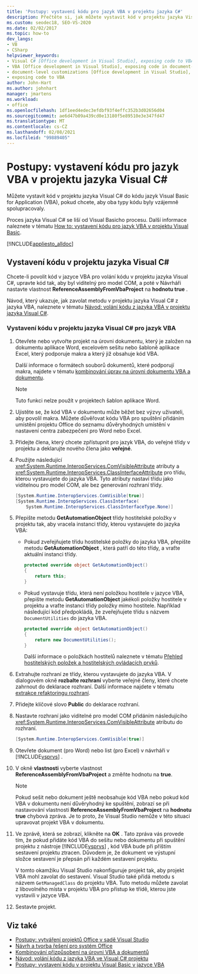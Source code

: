 ```yaml
---
title: 'Postupy: vystavení kódu pro jazyk VBA v projektu jazyka C#'
description: Přečtěte si, jak můžete vystavit kód v projektu jazyka Visual C# do kódu jazyk Visual Basic for Application (VBA), pokud chcete, aby mezi nimi vzájemně spolupracovaly dva typy kódu.
ms.custom: seodec18, SEO-VS-2020
ms.date: 02/02/2017
ms.topic: how-to
dev_langs:
- VB
- CSharp
helpviewer_keywords:
- Visual C# [Office development in Visual Studio], exposing code to VBA
- VBA [Office development in Visual Studio], exposing code in document-level customizations
- document-level customizations [Office development in Visual Studio], exposing code
- exposing code to VBA
author: John-Hart
ms.author: johnhart
manager: jmartens
ms.workload:
- office
ms.openlocfilehash: 1df1eed4edec3efdbf93f4effc352b3d02656d04
ms.sourcegitcommit: ae6d47b09a439cd0e13180f5e89510e3e347fd47
ms.translationtype: MT
ms.contentlocale: cs-CZ
ms.lasthandoff: 02/08/2021
ms.locfileid: "99889405"
---
```

# <a name="how-to-expose-code-to-vba-in-a-visual-c-project"></a>Postupy: vystavení kódu pro jazyk VBA v projektu jazyka Visual C#
  Můžete vystavit kód v projektu jazyka Visual C# do kódu jazyk Visual Basic for Application (VBA), pokud chcete, aby oba typy kódu byly vzájemně spolupracovaly.

 Proces jazyka Visual C# se liší od Visual Basicho procesu. Další informace naleznete v tématu [How to: vystavení kódu pro jazyk VBA v projektu Visual Basic](../vsto/how-to-expose-code-to-vba-in-a-visual-basic-project.md).

 [!INCLUDE[appliesto_alldoc](../vsto/includes/appliesto-alldoc-md.md)]

## <a name="expose-code-in-a-visual-c-project"></a>Vystavení kódu v projektu jazyka Visual C#
 Chcete-li povolit kód v jazyce VBA pro volání kódu v projektu jazyka Visual C#, upravte kód tak, aby byl viditelný pro model COM, a poté v Návrháři nastavte vlastnost **ReferenceAssemblyFromVbaProject** na **hodnotu true** .

 Návod, který ukazuje, jak zavolat metodu v projektu jazyka Visual C# z jazyka VBA, naleznete v tématu [Návod: volání kódu z jazyka VBA v projektu jazyka Visual C&#35;](../vsto/walkthrough-calling-code-from-vba-in-a-visual-csharp-project.md).

### <a name="to-expose-code-in-a-visual-c-project-to-vba"></a>Vystavení kódu v projektu jazyka Visual C# pro jazyk VBA

1. Otevřete nebo vytvořte projekt na úrovni dokumentu, který je založen na dokumentu aplikace Word, excelovém sešitu nebo šabloně aplikace Excel, který podporuje makra a který již obsahuje kód VBA.

    Další informace o formátech souborů dokumentů, které podporují makra, najdete v tématu [kombinování úprav na úrovni dokumentu VBA a dokumentu](../vsto/combining-vba-and-document-level-customizations.md).

   > [!NOTE]
   > Tuto funkci nelze použít v projektech šablon aplikace Word.

2. Ujistěte se, že kód VBA v dokumentu může běžet bez výzvy uživateli, aby povolil makra. Můžete důvěřovat kódu VBA pro spuštění přidáním umístění projektu Office do seznamu důvěryhodných umístění v nastavení centra zabezpečení pro Word nebo Excel.

3. Přidejte člena, který chcete zpřístupnit pro jazyk VBA, do veřejné třídy v projektu a deklarujte nového člena jako **veřejné**.

4. Použijte následující <xref:System.Runtime.InteropServices.ComVisibleAttribute> atributy a <xref:System.Runtime.InteropServices.ClassInterfaceAttribute> pro třídu, kterou vystavujete do jazyka VBA. Tyto atributy nastaví třídu jako viditelnou pro model COM, ale bez generování rozhraní třídy.

   ```csharp
   [System.Runtime.InteropServices.ComVisible(true)]
   [System.Runtime.InteropServices.ClassInterface(
       System.Runtime.InteropServices.ClassInterfaceType.None)]
   ```

5. Přepište metodu **GetAutomationObject** třídy hostitelské položky v projektu tak, aby vracela instanci třídy, kterou vystavujete do jazyka VBA:

   - Pokud zveřejňujete třídu hostitelské položky do jazyka VBA, přepište metodu **GetAutomationObject** , která patří do této třídy, a vraťte aktuální instanci třídy.

     ```csharp
     protected override object GetAutomationObject()
     {
         return this;
     }
     ```

   - Pokud vystavuje třídu, která není položkou hostitele v jazyce VBA, přepište metodu **GetAutomationObject** jakékoli položky hostitele v projektu a vraťte instanci třídy položky mimo hostitele. Například následující kód předpokládá, že zveřejňujete třídu s názvem `DocumentUtilities` do jazyka VBA.

     ```csharp
     protected override object GetAutomationObject()
     {
         return new DocumentUtilities();
     }
     ```

     Další informace o položkách hostitelů naleznete v tématu [Přehled hostitelských položek a hostitelských ovládacích prvků](../vsto/host-items-and-host-controls-overview.md).

6. Extrahujte rozhraní ze třídy, kterou vystavujete do jazyka VBA. V dialogovém okně **rozbalte rozhraní** vyberte veřejné členy, které chcete zahrnout do deklarace rozhraní. Další informace najdete v tématu [extrakce refaktoringu rozhraní](../ide/reference/extract-interface.md).

7. Přidejte klíčové slovo **Public** do deklarace rozhraní.

8. Nastavte rozhraní jako viditelné pro model COM přidáním následujícího <xref:System.Runtime.InteropServices.ComVisibleAttribute> atributu do rozhraní.

   ```csharp
   [System.Runtime.InteropServices.ComVisible(true)]
   ```

9. Otevřete dokument (pro Word) nebo list (pro Excel) v návrháři v [!INCLUDE[vsprvs](../sharepoint/includes/vsprvs-md.md)] .

10. V okně **vlastnosti** vyberte vlastnost **ReferenceAssemblyFromVbaProject** a změňte hodnotu na **true**.

    > [!NOTE]
    > Pokud sešit nebo dokument ještě neobsahuje kód VBA nebo pokud kód VBA v dokumentu není důvěryhodný ke spuštění, zobrazí se při nastavování vlastnosti **ReferenceAssemblyFromVbaProject** na **hodnotu true** chybová zpráva. Je to proto, že Visual Studio nemůže v této situaci upravovat projekt VBA v dokumentu.

11. Ve zprávě, která se zobrazí, klikněte na **OK** . Tato zpráva vás provede tím, že pokud přidáte kód VBA do sešitu nebo dokumentu při spuštění projektu z nástroje [!INCLUDE[vsprvs](../sharepoint/includes/vsprvs-md.md)] , kód VBA bude při příštím sestavení projektu ztracen. Důvodem je, že dokument ve výstupní složce sestavení je přepsán při každém sestavení projektu.

     V tomto okamžiku Visual Studio nakonfiguruje projekt tak, aby projekt VBA mohl zavolat do sestavení. Visual Studio také přidá metodu s názvem `GetManagedClass` do projektu VBA. Tuto metodu můžete zavolat z libovolného místa v projektu VBA pro přístup ke třídě, kterou jste vystavili v jazyce VBA.

12. Sestavte projekt.

## <a name="see-also"></a>Viz také
- [Postupy: vytváření projektů Office v sadě Visual Studio](../vsto/how-to-create-office-projects-in-visual-studio.md)
- [Návrh a tvorba řešení pro systém Office](../vsto/designing-and-creating-office-solutions.md)
- [Kombinování přizpůsobení na úrovni VBA a dokumentů](../vsto/combining-vba-and-document-level-customizations.md)
- [Návod: volání kódu z jazyka VBA ve Visual C&#35; projektu](../vsto/walkthrough-calling-code-from-vba-in-a-visual-csharp-project.md)
- [Postupy: vystavení kódu v projektu Visual Basic v jazyce VBA](../vsto/how-to-expose-code-to-vba-in-a-visual-basic-project.md)
